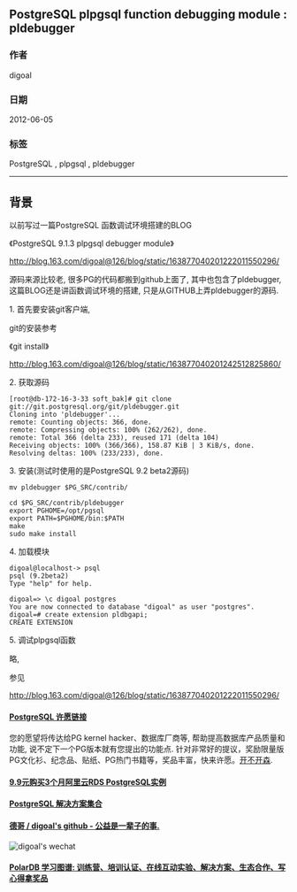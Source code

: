 ## PostgreSQL plpgsql function debugging module : pldebugger  
                                                                                          
### 作者                                                                                             
digoal                                                                                     
                                                                                      
### 日期                                                                                                                                                         
2012-06-05                                                                                   
                                                                                         
### 标签                                                                                      
PostgreSQL , plpgsql , pldebugger    
                                                                                                                                                            
----                                                                                                                                                      
                                                                                                                                                               
## 背景                         
以前写过一篇PostgreSQL 函数调试环境搭建的BLOG  
  
《PostgreSQL 9.1.3 plpgsql debugger module》  
  
http://blog.163.com/digoal@126/blog/static/163877040201222011550296/  
  
源码来源比较老, 很多PG的代码都搬到github上面了, 其中也包含了pldebugger, 这篇BLOG还是讲函数调试环境的搭建, 只是从GITHUB上弄pldebugger的源码.  
  
1\. 首先要安装git客户端,  
  
git的安装参考  
  
《git install》  
  
http://blog.163.com/digoal@126/blog/static/163877040201242512825860/  
  
2\. 获取源码  
  
```  
[root@db-172-16-3-33 soft_bak]# git clone git://git.postgresql.org/git/pldebugger.git  
Cloning into 'pldebugger'...  
remote: Counting objects: 366, done.  
remote: Compressing objects: 100% (262/262), done.  
remote: Total 366 (delta 233), reused 171 (delta 104)  
Receiving objects: 100% (366/366), 158.87 KiB | 3 KiB/s, done.  
Resolving deltas: 100% (233/233), done.  
```  
  
3\. 安装(测试时使用的是PostgreSQL 9.2 beta2源码)  
  
```  
mv pldebugger $PG_SRC/contrib/  
  
cd $PG_SRC/contrib/pldebugger  
export PGHOME=/opt/pgsql  
export PATH=$PGHOME/bin:$PATH  
make  
sudo make install  
```  
  
4\. 加载模块  
  
```  
digoal@localhost-> psql  
psql (9.2beta2)  
Type "help" for help.  
  
digoal=> \c digoal postgres  
You are now connected to database "digoal" as user "postgres".  
digoal=# create extension pldbgapi;  
CREATE EXTENSION  
```  
  
5\. 调试plpgsql函数  
  
略,   
  
参见  
  
http://blog.163.com/digoal@126/blog/static/163877040201222011550296/  
  
  
  
  
  
  
  
  
  
  
  
  
  
  
  
  
  
  
  
  
  
  
  
  
  
  
  
  
  
  
  
  
  
  
  
  
  
  
  
  
  
  
  
  
  
  
  
  
  
  
  
  
  
  
  
  
  
  
  
  
  
  
  
  
  
  
  
  
  
  
  
  
  
#### [PostgreSQL 许愿链接](https://github.com/digoal/blog/issues/76 "269ac3d1c492e938c0191101c7238216")
您的愿望将传达给PG kernel hacker、数据库厂商等, 帮助提高数据库产品质量和功能, 说不定下一个PG版本就有您提出的功能点. 针对非常好的提议，奖励限量版PG文化衫、纪念品、贴纸、PG热门书籍等，奖品丰富，快来许愿。[开不开森](https://github.com/digoal/blog/issues/76 "269ac3d1c492e938c0191101c7238216").  
  
  
#### [9.9元购买3个月阿里云RDS PostgreSQL实例](https://www.aliyun.com/database/postgresqlactivity "57258f76c37864c6e6d23383d05714ea")
  
  
#### [PostgreSQL 解决方案集合](https://yq.aliyun.com/topic/118 "40cff096e9ed7122c512b35d8561d9c8")
  
  
#### [德哥 / digoal's github - 公益是一辈子的事.](https://github.com/digoal/blog/blob/master/README.md "22709685feb7cab07d30f30387f0a9ae")
  
  
![digoal's wechat](../pic/digoal_weixin.jpg "f7ad92eeba24523fd47a6e1a0e691b59")
  
  
#### [PolarDB 学习图谱: 训练营、培训认证、在线互动实验、解决方案、生态合作、写心得拿奖品](https://www.aliyun.com/database/openpolardb/activity "8642f60e04ed0c814bf9cb9677976bd4")
  
